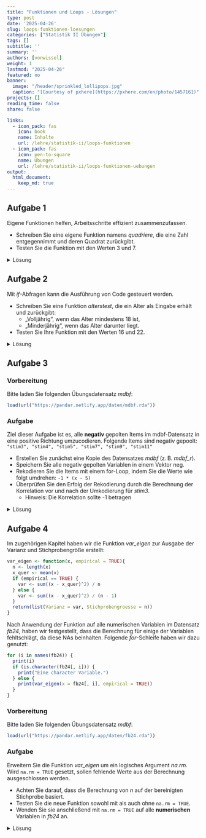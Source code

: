 ```yaml
---
title: "Funktionen und Loops - Lösungen" 
type: post
date: '2025-04-26'
slug: loops-funktionen-loesungen
categories: ["Statistik II Übungen"] 
tags: [] 
subtitle: ''
summary: '' 
authors: [vonwissel] 
weight: 1
lastmod: "2025-04-26"
featured: no
banner: 
  image: "/header/sprinkled_lollipops.jpg"
  caption: "[Courtesy of pxhere](https://pxhere.com/en/photo/1457161)"
projects: []
reading_time: false
share: false

links:
  - icon_pack: fas
    icon: book
    name: Inhalte
    url: /lehre/statistik-ii/loops-funktionen
  - icon_pack: fas
    icon: pen-to-square
    name: Übungen
    url: /lehre/statistik-ii/loops-funktionen-uebungen
output:
  html_document:
    keep_md: true
---
```


## Aufgabe 1

Eigene Funktionen helfen, Arbeitsschritte effizient zusammenzufassen.
- Schreiben Sie eine eigene Funktion namens *quadriere*, die eine Zahl entgegennimmt und deren Quadrat zurückgibt.
- Testen Sie die Funktion mit den Werten 3 und 7.

<details>

<summary>Lösung</summary>

``` r
# Funktion erstellen
quadriere <- function(x) {
  return(x^2)
}

# Funktion testen
quadriere(3)
quadriere(7)
```

</details>

## Aufgabe 2

Mit *if*-Abfragen kann die Ausführung von Code gesteuert werden.
- Schreiben Sie eine Funktion *alterstest*, die ein Alter als Eingabe erhält und zurückgibt:
  - „Volljährig“, wenn das Alter mindestens 18 ist,
  - „Minderjährig“, wenn das Alter darunter liegt.
- Testen Sie Ihre Funktion mit den Werten 16 und 22.

<details>

<summary>Lösung</summary>

``` r
# Funktion erstellen
alterstest <- function(alter) {
  if (alter >= 18) {
    return("Volljährig")
  } else {
    return("Minderjährig")
  }
}

# Funktion testen
alterstest(16)
alterstest(22)
```

</details>

## Aufgabe 3

### Vorbereitung

Bitte laden Sie folgenden Übungsdatensatz *mdbf*:


``` r
load(url("https://pandar.netlify.app/daten/mdbf.rda"))
```

### Aufgabe

Ziel dieser Aufgabe ist es, alle **negativ** gepolten Items im mdbf-Datensatz in eine positive Richtung umzucodieren.
Folgende Items sind negativ gepoolt: `"stim3", "stim4", "stim5", "stim7", "stim9", "stim11"`

- Erstellen Sie zunächst eine Kopie des Datensatzes *mdbf* (z. B. *mdbf_r*).
- Speichern Sie alle negativ gepolten Variablen in einem Vektor neg.
- Rekodieren Sie die Items mit einem for-Loop, indem Sie die Werte wie folgt umdrehen: `-1 * (x - 5)` 
- Überprüfen Sie den Erfolg der Rekodierung durch die Berechnung der Korrelation vor und nach der Umkodierung für *stim3*.
  - Hinweis: Die Korrelation sollte -1 betragen

<details>

<summary>Lösung</summary>

``` r

# Negative Items definieren
neg <- c("stim3", "stim4", "stim5", "stim7", "stim9", "stim11")

# Umcodierung mit for-loop
for (i in neg) {
  mdbf_r[, i] <- -1 * (mdbf[, i] - 5)
}

# Prüfung der Umkodierung (z. B. für stim3)
cor(mdbf$stim3, mdbf_r$stim3)
```

</details>

## Aufgabe 4

Im zugehörigen Kapitel haben wir die Funktion *var_eigen* zur Ausgabe der Varianz und Stichprobengröße erstellt:


``` r
var_eigen <- function(x, empirical = TRUE){
  n <- length(x)
  x_quer <- mean(x)
  if (empirical == TRUE) {
    var <- sum((x - x_quer)^2) / n
  } else {
    var <- sum((x - x_quer)^2) / (n - 1)
  }
  return(list(Varianz = var, Stichprobengroesse = n))
}
```

Nach Anwendung der Funktion auf alle numerischen Variablen im Datensatz *fb24*, haben wir festgestellt, dass die Berechnung für einige der Variablen fehltschlägt, da diese NAs beinhalten. Folgende *for*-Schleife haben wir dazu genutzt:


``` r
for (i in names(fb24)) {
  print(i)
  if (is.character(fb24[, i])) {
    print("Eine character Variable.")
  } else {
    print(var_eigen(x = fb24[, i], empirical = TRUE))
  }
}
```

### Vorbereitung

Bitte laden Sie folgenden Übungsdatensatz *mdbf*:


``` r
load(url("https://pandar.netlify.app/daten/fb24.rda"))
```

### Aufgabe

Erweitern Sie die Funktion *var_eigen* um ein logisches Argument *na.rm*.
Wird `na.rm = TRUE` gesetzt, sollen fehlende Werte aus der Berechnung ausgeschlossen werden.
- Achten Sie darauf, dass die Berechnung von *n* auf der bereinigten Stichprobe basiert.
- Testen Sie die neue Funktion sowohl mit als auch ohne `na.rm = TRUE`.
- Wenden Sie sie anschließend mit `na.rm = TRUE` auf alle **numerischen** Variablen in *fb24* an.

<details>

<summary>Lösung</summary>

``` r
# Erweiterte Funktion mit na.rm-Argument
var_eigen <- function(x, empirical = TRUE, na.rm = FALSE) {
  if (na.rm == TRUE) {
    x <- x[!is.na(x)]
  }
  n <- length(x)
  if (n == 0) return(list(Varianz = NA, Stichprobengroesse = 0))
  
  x_quer <- mean(x)
  
  if (empirical == TRUE) {
    var <- sum((x - x_quer)^2) / n
  } else {
    var <- sum((x - x_quer)^2) / (n - 1)
  }
  
  return(list(Varianz = var, Stichprobengroesse = n))
}

# For-Schleife für alle Variablen
for (i in names(fb24)) {
  print(i)
  if (is.character(fb24[, i])) {
    print("Eine character Variable.")
  } else {
    print(var_eigen(fb24[[i]], empirical = TRUE, na.rm = TRUE))
  }
}
```

</details>
